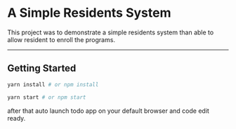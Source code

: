 # A Simple Residents System

This project was to demonstrate a simple residents system than able to allow resident to enroll the programs.

---

## Getting Started

```bash
yarn install # or npm install
```

```bash
yarn start # or npm start
```

after that auto launch todo app on your default browser and code edit ready.
